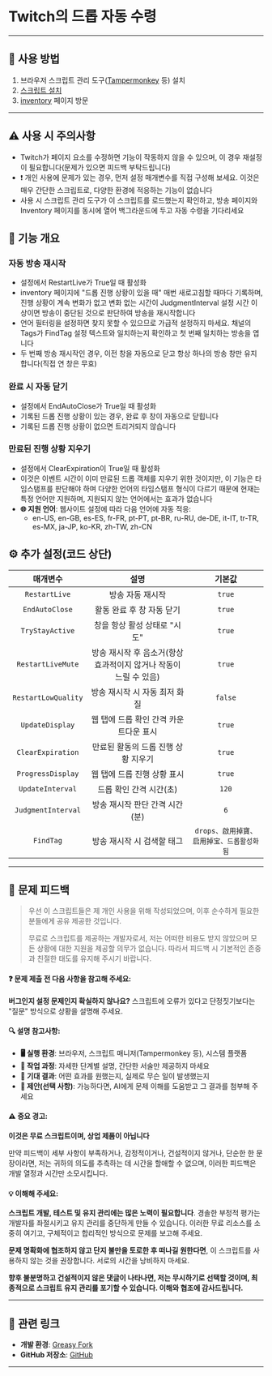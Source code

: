 # **Twitch의 드롭 자동 수령**

---

## **👻 사용 방법**

1. 브라우저 스크립트 관리 도구([Tampermonkey](https://chrome.google.com/webstore/detail/tampermonkey/dhdgffkkebhmkfjojejmpbldmpobfkfo) 등) 설치
2. [스크립트 설치](https://update.greasyfork.org/scripts/474799/Twitch%20%E8%87%AA%E5%8B%95%E9%A0%98%E5%8F%96%E6%8E%89%E5%AF%B6%20%20Auto%20Receive%20Drops.user.js)
3. [inventory](https://www.twitch.tv/drops/inventory) 페이지 방문

---

## **⚠️ 사용 시 주의사항**
- Twitch가 페이지 요소를 수정하면 기능이 작동하지 않을 수 있으며, 이 경우 재설정이 필요합니다(문제가 있으면 피드백 부탁드립니다)
- ❗️ 개인 사용에 문제가 있는 경우, 먼저 설정 매개변수를 직접 구성해 보세요. 이것은 매우 간단한 스크립트로, 다양한 환경에 적응하는 기능이 없습니다
- 사용 시 스크립트 관리 도구가 이 스크립트를 로드했는지 확인하고, 방송 페이지와 Inventory 페이지를 동시에 열어 백그라운드에 두고 자동 수령을 기다리세요


## **📜 기능 개요**

### **자동 방송 재시작**
- 설정에서 RestartLive가 True일 때 활성화
- inventory 페이지에 "드롭 진행 상황이 있을 때" 매번 새로고침할 때마다 기록하며, 진행 상황이 계속 변화가 없고 변화 없는 시간이 JudgmentInterval 설정 시간 이상이면 방송이 중단된 것으로 판단하여 방송을 재시작합니다
- 언어 필터링을 설정하면 찾지 못할 수 있으므로 가급적 설정하지 마세요. 채널의 Tags가 FindTag 설정 텍스트와 일치하는지 확인하고 첫 번째 일치하는 방송을 엽니다
- 두 번째 방송 재시작인 경우, 이전 창을 자동으로 닫고 항상 하나의 방송 창만 유지합니다(직접 연 창은 무효)

### **완료 시 자동 닫기**
- 설정에서 EndAutoClose가 True일 때 활성화
- 기록된 드롭 진행 상황이 있는 경우, 완료 후 창이 자동으로 닫힙니다
- 기록된 드롭 진행 상황이 없으면 트리거되지 않습니다

### **만료된 진행 상황 지우기**
- 설정에서 ClearExpiration이 True일 때 활성화
- 이것은 이벤트 시간이 이미 만료된 드롭 객체를 지우기 위한 것이지만, 이 기능은 타임스탬프를 판단해야 하며 다양한 언어의 타임스탬프 형식이 다르기 때문에
현재는 특정 언어만 지원하며, 지원되지 않는 언어에서는 효과가 없습니다
- **🌐 지원 언어**: 웹사이트 설정에 따라 다음 언어에 자동 적응:
  - en-US, en-GB, es-ES, fr-FR, pt-PT, pt-BR, ru-RU, de-DE, it-IT, tr-TR, es-MX, ja-JP, ko-KR, zh-TW, zh-CN


## **⚙️ 추가 설정(코드 상단)**

|    **매개변수**     |                             **설명**                              |                **기본값**                 |
| :-----------------: | :---------------------------------------------------------------: | :---------------------------------------: |
|    `RestartLive`    |                         방송 자동 재시작                          |                  `true`                   |
|   `EndAutoClose`    |                     활동 완료 후 창 자동 닫기                     |                  `true`                   |
|   `TryStayActive`   |                   창을 항상 활성 상태로 "시도"                    |                  `true`                   |
|  `RestartLiveMute`  | 방송 재시작 후 음소거(항상 효과적이지 않거나 작동이 느릴 수 있음) |                  `true`                   |
| `RestartLowQuality` |                   방송 재시작 시 자동 최저 화질                   |                  `false`                  |
|   `UpdateDisplay`   |              웹 탭에 드롭 확인 간격 카운트다운 표시               |                  `true`                   |
|  `ClearExpiration`  |                만료된 활동의 드롭 진행 상황 지우기                |                  `true`                   |
|  `ProgressDisplay`  |                    웹 탭에 드롭 진행 상황 표시                    |                  `true`                   |
|  `UpdateInterval`   |                      드롭 확인 간격 시간(초)                      |                   `120`                   |
| `JudgmentInterval`  |                  방송 재시작 판단 간격 시간(분)                   |                    `6`                    |
|      `FindTag`      |                    방송 재시작 시 검색할 태그                     | `drops、啟用掉寶、启用掉宝、드롭활성화됨` |

---

## 📣 문제 피드백

> 우선 이 스크립트들은 제 개인 사용을 위해 작성되었으며, 이후 순수하게 필요한 분들에게 공유 제공한 것입니다.
>
> 무료로 스크립트를 제공하는 개발자로서, 저는 어떠한 비용도 받지 않았으며 모든 상황에 대한 지원을 제공할 의무가 없습니다. 따라서 피드백 시 기본적인 존중과 친절한 태도를 유지해 주시기 바랍니다.

#### ❓ 문제 제출 전 다음 사항을 참고해 주세요:

**버그인지 설정 문제인지 확실하지 않나요?** 스크립트에 오류가 있다고 단정짓기보다는 "질문" 방식으로 상황을 설명해 주세요.

#### 🔍 설명 참고사항:

- **🖥️ 실행 환경**: 브라우저, 스크립트 매니저(Tampermonkey 등), 시스템 플랫폼
- **🧭 작업 과정**: 자세한 단계별 설명, 간단한 서술만 제공하지 마세요
- **🎯 기대 결과**: 어떤 효과를 원했는지, 실제로 무슨 일이 발생했는지
- **🤖 제안(선택 사항)**: 가능하다면, AI에게 문제 이해를 도움받고 그 결과를 첨부해 주세요

#### ⚠️ 중요 경고:

**이것은 무료 스크립트이며, 상업 제품이 아닙니다**

만약 피드백이 세부 사항이 부족하거나, 감정적이거나, 건설적이지 않거나, 단순한 한 문장이라면, 저는 귀하의 의도를 추측하는 데 시간을 할애할 수 없으며, 이러한 피드백은 개발 열정과 시간만 소모시킵니다.

#### 💡 이해해 주세요:

**스크립트 개발, 테스트 및 유지 관리에는 많은 노력이 필요합니다**. 경솔한 부정적 평가는 개발자를 좌절시키고 유지 관리를 중단하게 만들 수 있습니다. 이러한 무료 리소스를 소중히 여기고, 구체적이고 합리적인 방식으로 문제를 보고해 주세요.

**문제 명확화에 협조하지 않고 단지 불만을 토로한 후 떠나길 원한다면**, 이 스크립트를 사용하지 않는 것을 권장합니다. 서로의 시간을 낭비하지 마세요.

**향후 불분명하고 건설적이지 않은 댓글이 나타나면, 저는 무시하기로 선택할 것이며, 최종적으로 스크립트 유지 관리를 포기할 수 있습니다. 이해와 협조에 감사드립니다.**

---

## **🔗 관련 링크**

- **개발 환경**: [Greasy Fork](https://greasyfork.org/zh-TW/users/989635-canaan-hs)  
- **GitHub 저장소**: [GitHub](https://github.com/Canaan-HS/MonkeyScript/tree/main/TwitchReceiveDrops)

---